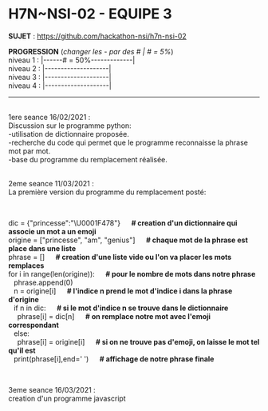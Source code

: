 # **H7N~NSI-02 - EQUIPE 3**

**SUJET** : https://github.com/hackathon-nsi/h7n-nsi-02

**PROGRESSION** (*changer les - par des # | # = 5%*)<br />
niveau 1 : |------# = 50%-------------|<br />
niveau 2 : |--------------------|<br />
niveau 3 : |--------------------|<br />
niveau 4 : |--------------------|<br />

<hr />
<!-- ne pas effacer les lignes ci-dessus et mettre à jour la progression régulièrement -->

<br />
1ere seance 16/02/2021 : <br />
Discussion sur le programme python: <br />
-utilisation de dictionnaire proposée. <br />
-recherche du code qui permet que le programme reconnaisse la phrase mot par mot. <br />
-base du programme du remplacement réalisée. <br />

<br />

2eme seance 11/03/2021 :<br />
La première version du programme du remplacement posté: <br />

<br />

dic = {"princesse":"\U0001F478"}        &emsp; **# creation d'un dictionnaire qui associe un mot a un emoji**<br /> 
origine = ["princesse", "am", "genius"] &emsp; **# chaque mot de la phrase est place dans une liste**<br /> 
phrase = []                             &emsp; **# creation d'une liste vide ou l'on va placer les mots remplaces**<br />
for i in range(len(origine)):           &emsp; **# pour le nombre de mots dans notre phrase**<br /> 
  &ensp; phrase.append(0) <br />
  &ensp; n = origine[i]                 &emsp; **# l'indice n prend le mot d'indice i dans la phrase d'origine**<br />
  &ensp; if n in dic:                   &emsp; **# si le mot d'indice n se trouve dans le dictionnaire**<br />
    &emsp; phrase[i] = dic[n]           &emsp; **# on remplace notre mot avec l'emoji correspondant**<br />
  &ensp; else: <br />
    &emsp; phrase[i] = origine[i]       &emsp; **# si on ne trouve pas d'emoji, on laisse le mot tel qu'il est**<br /> 
  &ensp; print(phrase[i],end=' ')       &emsp; **# affichage de notre phrase finale**<br />

<br />

3eme seance 16/03/2021 :<br />
creation d'un programme javascript<br />



